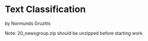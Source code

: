 # Text Classification

by Normunds Gruzitis

Note: 20_newsgroup.zip should be unzipped before starting work
